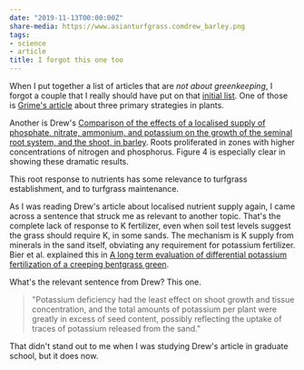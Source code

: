 ```yaml
---
date: "2019-11-13T00:00:00Z"
share-media: https://www.asianturfgrass.comdrew_barley.png
tags:
- science
- article
title: I forgot this one too
---
```


When I put together a list of articles that are *not about greenkeeping*, I forgot a couple that I really should have put on that [initial list](https://www.asianturfgrass.com/2019-10-11-so-much-to-learn-about-in-this-world/). One of those is [Grime's article](https://www.asianturfgrass.com/2019-10-31-competition-stress-disturbance/) about three primary strategies in plants.

Another is Drew's [Comparison of the effects of a localised supply of phosphate, nitrate, ammonium, and potassium on the growth of the seminal root system, and the shoot, in barley](https://doi.org/10.1111/j.1469-8137.1975.tb01409.x). Roots proliferated in zones with higher concentrations of nitrogen and phosphorus. Figure 4 is especially clear in showing these dramatic results.

This root response to nutrients has some relevance to turfgrass establishment, and to turfgrass maintenance.

As I was reading Drew's article about localised nutrient supply again, I came across a sentence that struck me as relevant to another topic. That's the complete lack of response to K fertilizer, even when soil test levels suggest the grass should require K, in some sands. The mechanism is K supply from minerals in the sand itself, obviating any requirement for potassium fertilizer. Bier et al. explained this in [A long term evaluation of differential potassium fertilization of a creeping bentgrass green](https://doi.org/10.1007/s11104-018-3765-8).

What's the relevant sentence from Drew? This one.

> "Potassium deficiency had the least effect on shoot growth and tissue concentration, and the total amounts of potassium per plant were greatly in excess of seed content, possibly reflecting the uptake of traces of potassium released from the sand."

That didn't stand out to me when I was studying Drew's article in graduate school, but it does now.
